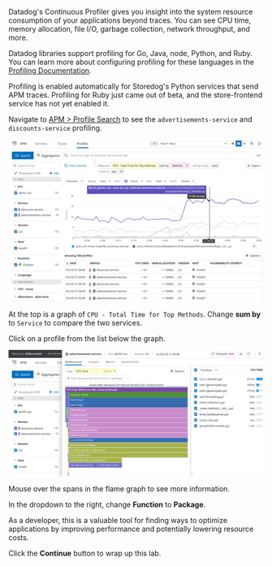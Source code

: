 Datadog's Continuous Profiler gives you insight into the system resource consumption of your applications beyond traces. You can see CPU time, memory allocation, file I/O, garbage collection, network throughput, and more.

Datadog libraries support profiling for Go, Java, node, Python, and Ruby. You can learn more about configuring profiling for these languages in the [Profiling Documentation](https://docs.datadoghq.com/tracing/profiler/).

Profiling is enabled automatically for Storedog's Python services that send APM traces. Profiling for Ruby just came out of beta, and the store-frontend service has not yet enabled it.

Navigate to [APM > Profile Search](https://app.datadoghq.com/profiling/search) to see the `advertisements-service` and `discounts-service` profiling.

![APM profile search page](./assets/apm_profile_search.png)

At the top is a graph of `CPU - Total Time for Top Methods`. Change **sum by** to `Service` to compare the two services.

Click on a profile from the list below the graph.

![Profile detail](./assets/profile_detail.png)

Mouse over the spans in the flame graph to see more information. 

In the dropdown to the right, change **Function** to **Package**.

As a developer, this is a valuable tool for finding ways to optimize applications by improving performance and potentially lowering resource costs.

Click the **Continue** button to wrap up this lab.
